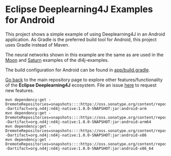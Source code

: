 # Eclipse Deeplearning4J Examples for Android

This project shows a simple example of using Deeplearning4J in an Android application. As Gradle is the preferred build tool for Android, this project uses Gradle instead of Maven.

The neural networks shown in this example are the same as are used in the [Moon](../dl4j-examples/src/main/java/org/deeplearning4j/examples/quickstart/modeling/feedforward/classification/MoonClassifier.java) and [Saturn](../dl4j-examples/src/main/java/org/deeplearning4j/examples/quickstart/modeling/feedforward/classification/SaturnClassifier.java) examples of the dl4j-examples.

The build configuration for Android can be found in [app/build.gradle](./app/build.gradle).

[Go back](../README.md) to the main repository page to explore other features/functionality of the **Eclipse Deeplearning4J** ecosystem. File an issue [here](https://github.com/eclipse/deeplearning4j-examples/issues) to request new features.


```
mvn dependency:get -DremoteRepositories=snapshots::::https://oss.sonatype.org/content/repositories/snapshots -Dartifact=org.nd4j:nd4j-native:1.0.0-SNAPSHOT:jar:android-arm
mvn dependency:get -DremoteRepositories=snapshots::::https://oss.sonatype.org/content/repositories/snapshots -Dartifact=org.nd4j:nd4j-native:1.0.0-SNAPSHOT:jar:android-arm64
mvn dependency:get -DremoteRepositories=snapshots::::https://oss.sonatype.org/content/repositories/snapshots -Dartifact=org.nd4j:nd4j-native:1.0.0-SNAPSHOT:jar:android-x86
mvn dependency:get -DremoteRepositories=snapshots::::https://oss.sonatype.org/content/repositories/snapshots -Dartifact=org.nd4j:nd4j-native:1.0.0-SNAPSHOT:jar:android-x86_64
```
